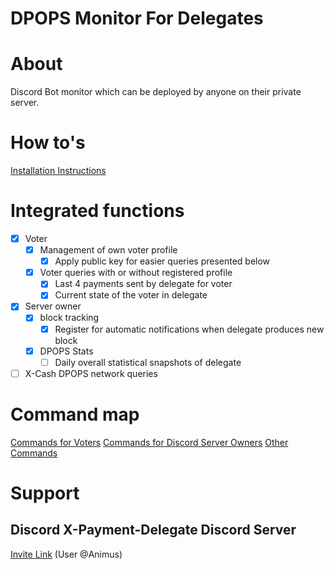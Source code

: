 # DPOPS Monitor For Delegates

# About
Discord Bot monitor which can be deployed by anyone on their private server. 


# How to's

[Installation Instructions](INSTALLATION.md)

# Integrated functions

- [x] Voter 
    - [x] Management of own voter profile
        - [x] Apply public key for easier queries presented below
    - [x] Voter queries with or without registered profile
        - [x] Last 4 payments sent by delegate for voter
        - [x] Current state of the voter in delegate

- [x] Server owner
    - [x] block tracking
        - [x] Register for automatic notifications when delegate produces new block
    - [x] DPOPS Stats
        - [ ] Daily overall statistical snapshots of delegate

- [ ] X-Cash DPOPS network queries

# Command map 
[Commands for Voters](VOTER.md)
[Commands for Discord Server Owners](OWNER.md)
[Other Commands](OTHER.md)
    

# Support
## Discord X-Payment-Delegate Discord Server
[Invite Link](https://discord.gg/pj9JCmTeJc) (User @Animus)



